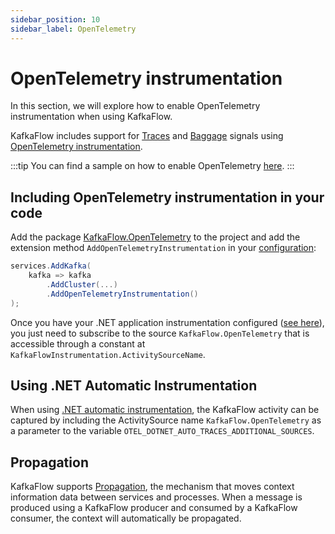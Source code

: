 ```yaml
---
sidebar_position: 10
sidebar_label: OpenTelemetry
---
```


# OpenTelemetry instrumentation

In this section, we will explore how to enable OpenTelemetry instrumentation when using KafkaFlow.

KafkaFlow includes support for [Traces](https://opentelemetry.io/docs/concepts/signals/traces/) and [Baggage](https://opentelemetry.io/docs/concepts/signals/baggage/) signals using [OpenTelemetry instrumentation](https://opentelemetry.io/docs/instrumentation/net/).

:::tip
You can find a sample on how to enable OpenTelemetry [here](https://github.com/Farfetch/kafkaflow/tree/master/samples/KafkaFlow.Sample.OpenTelemetry).
:::

## Including OpenTelemetry instrumentation in your code

Add the package [KafkaFlow.OpenTelemetry](https://www.nuget.org/packages/KafkaFlow.OpenTelemetry/) to the project and add the extension method `AddOpenTelemetryInstrumentation` in your [configuration](./configuration.md):

```csharp
services.AddKafka(
    kafka => kafka
        .AddCluster(...)
        .AddOpenTelemetryInstrumentation()
);
```

Once you have your .NET application instrumentation configured ([see here](https://opentelemetry.io/docs/instrumentation/net/getting-started/)), you just need to subscribe to the source `KafkaFlow.OpenTelemetry` that is accessible through a constant at `KafkaFlowInstrumentation.ActivitySourceName`.

## Using .NET Automatic Instrumentation

When using [.NET automatic instrumentation](https://github.com/open-telemetry/opentelemetry-dotnet-instrumentation), the KafkaFlow activity can be captured by including the ActivitySource name `KafkaFlow.OpenTelemetry` as a parameter to the variable `OTEL_DOTNET_AUTO_TRACES_ADDITIONAL_SOURCES`.

## Propagation

KafkaFlow supports [Propagation](https://opentelemetry.io/docs/specs/otel/context/api-propagators/), the mechanism that moves context information data between services and processes.
When a message is produced using a KafkaFlow producer and consumed by a KafkaFlow consumer, the context will automatically be propagated.
